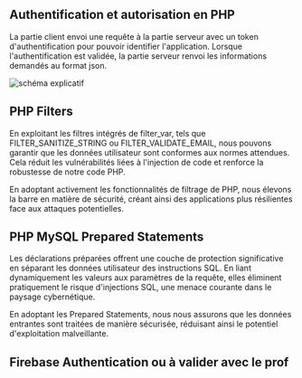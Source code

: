 ## Authentification et autorisation en PHP

La partie client envoi une requête à la partie serveur avec un token d'authentification pour pouvoir identifier l'application. Lorsque l'authentification est validée, la partie serveur renvoi les informations demandés au format json.

![schéma explicatif](https://www.groupeonepoint.com/wp-content/uploads/2022/10/schema-3-1.jpg)

## PHP Filters

En exploitant les filtres intégrés de filter_var, tels que FILTER_SANITIZE_STRING ou FILTER_VALIDATE_EMAIL, nous pouvons garantir que les données utilisateur sont conformes aux normes attendues. Cela réduit les vulnérabilités liées à l'injection de code et renforce la robustesse de notre code PHP.

En adoptant activement les fonctionnalités de filtrage de PHP, nous élevons la barre en matière de sécurité, créant ainsi des applications plus résilientes face aux attaques potentielles.

## PHP MySQL Prepared Statements

Les déclarations préparées offrent une couche de protection significative en séparant les données utilisateur des instructions SQL. En liant dynamiquement les valeurs aux paramètres de la requête, elles éliminent pratiquement le risque d'injections SQL, une menace courante dans le paysage cybernétique.

En adoptant les Prepared Statements, nous nous assurons que les données entrantes sont traitées de manière sécurisée, réduisant ainsi le potentiel d'exploitation malveillante. 

## Firebase Authentication ou  à valider avec le prof
